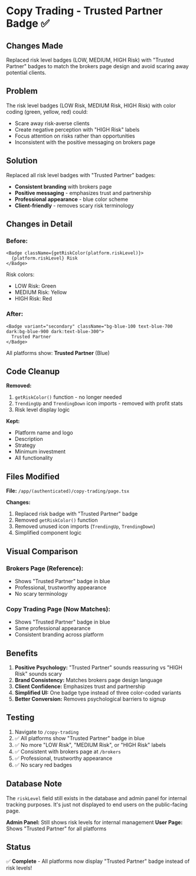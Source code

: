 # Copy Trading - Trusted Partner Badge ✅

## Changes Made

Replaced risk level badges (LOW, MEDIUM, HIGH Risk) with "Trusted Partner" badges to match the brokers page design and avoid scaring away potential clients.

## Problem

The risk level badges (LOW Risk, MEDIUM Risk, HIGH Risk) with color coding (green, yellow, red) could:
- Scare away risk-averse clients
- Create negative perception with "HIGH Risk" labels
- Focus attention on risks rather than opportunities
- Inconsistent with the positive messaging on brokers page

## Solution

Replaced all risk level badges with "Trusted Partner" badges:
- **Consistent branding** with brokers page
- **Positive messaging** - emphasizes trust and partnership
- **Professional appearance** - blue color scheme
- **Client-friendly** - removes scary risk terminology

## Changes in Detail

### Before:
```tsx
<Badge className={getRiskColor(platform.riskLevel)}>
  {platform.riskLevel} Risk
</Badge>
```

Risk colors:
- LOW Risk: Green
- MEDIUM Risk: Yellow  
- HIGH Risk: Red

### After:
```tsx
<Badge variant="secondary" className="bg-blue-100 text-blue-700 dark:bg-blue-900 dark:text-blue-300">
  Trusted Partner
</Badge>
```

All platforms show: **Trusted Partner** (Blue)

## Code Cleanup

**Removed:**
1. `getRiskColor()` function - no longer needed
2. `TrendingUp` and `TrendingDown` icon imports - removed with profit stats
3. Risk level display logic

**Kept:**
- Platform name and logo
- Description
- Strategy
- Minimum investment
- All functionality

## Files Modified

**File:** `/app/(authenticated)/copy-trading/page.tsx`

**Changes:**
1. Replaced risk badge with "Trusted Partner" badge
2. Removed `getRiskColor()` function
3. Removed unused icon imports (`TrendingUp`, `TrendingDown`)
4. Simplified component logic

## Visual Comparison

### Brokers Page (Reference):
- Shows "Trusted Partner" badge in blue
- Professional, trustworthy appearance
- No scary terminology

### Copy Trading Page (Now Matches):
- Shows "Trusted Partner" badge in blue
- Same professional appearance
- Consistent branding across platform

## Benefits

1. **Positive Psychology:** "Trusted Partner" sounds reassuring vs "HIGH Risk" sounds scary
2. **Brand Consistency:** Matches brokers page design language
3. **Client Confidence:** Emphasizes trust and partnership
4. **Simplified UI:** One badge type instead of three color-coded variants
5. **Better Conversion:** Removes psychological barriers to signup

## Testing

1. Navigate to `/copy-trading`
2. ✅ All platforms show "Trusted Partner" badge in blue
3. ✅ No more "LOW Risk", "MEDIUM Risk", or "HIGH Risk" labels
4. ✅ Consistent with brokers page at `/brokers`
5. ✅ Professional, trustworthy appearance
6. ✅ No scary red badges

## Database Note

The `riskLevel` field still exists in the database and admin panel for internal tracking purposes. It's just not displayed to end users on the public-facing page.

**Admin Panel:** Still shows risk levels for internal management
**User Page:** Shows "Trusted Partner" for all platforms

## Status
✅ **Complete** - All platforms now display "Trusted Partner" badge instead of risk levels!
